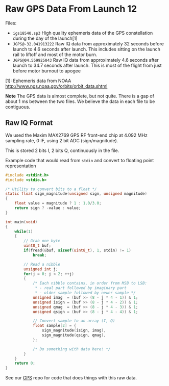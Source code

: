 # Raw GPS Data From Launch 12

Files:

 - `igs18540.sp3` High quality ephemeris data of the GPS constellation during the day of the launch[1]
 - `JGPS@-32.041913222` Raw IQ data from approximately 32 seconds before launch to 4.6 seconds after launch. This includes sitting on the launch rail to liftoff and most of the motor burn.
 - `JGPS@04.559925043` Raw IQ data from approximately 4.6 seconds after launch to 34.7 seconds after launch. This is most of the flight from just before motor burnout to apogee

[1]: Ephemeris data from NOAA <http://www.ngs.noaa.gov/orbits/orbit_data.shtml>

**Note** The GPS data is almost complete, but not quite. There is a gap of about 1 ms between the two files. We believe the data in each file to be contiguous.


## Raw IQ Format

We used the Maxim MAX2769 GPS RF front-end chip at 4.092 MHz sampling rate, 0 IF, using 2 bit ADC (sign/magnitude).

This is stored 2 bits I, 2 bits Q, continuously in the file.

Example code that would read from `stdin` and convert to floating point representation

```c
#include <stdint.h>
#include <stdio.h>

/* Utility to convert bits to a float */
static float sign_magnitude(unsigned sign, unsigned magnitude)
{
	float value = magnitude ? 1 : 1.0/3.0;
	return sign ? -value : value;
}

int main(void)
{
    while(1)
    {
        // Grab one byte
        uint8_t buf;
        if(fread(&buf, sizeof(uint8_t), 1, stdin) != 1)
            break;

        // Read a nibble
        unsigned int j;
        for(j = 0; j < 2; ++j)
        {
            /* Each nibble contains, in order from MSB to LSB:
             * - real part followed by imaginary part
             * - older sample followed by newer sample */
            unsigned imag  = (buf >> (8 - j * 4 - 1)) & 1;
            unsigned isign = (buf >> (8 - j * 4 - 2)) & 1;
            unsigned qmag  = (buf >> (8 - j * 4 - 3)) & 1;
            unsigned qsign = (buf >> (8 - j * 4 - 4)) & 1;

            // Convert sample to an array (I, Q)
            float sample[2] = {
				sign_magnitude(isign, imag),
				sign_magnitude(qsign, qmag),
			};

            /* Do something with data here! */
        }
    }
    return 0;
}
```

See our [GPS](https://github.com/psas/gps) repo for code that does things with this raw data.
